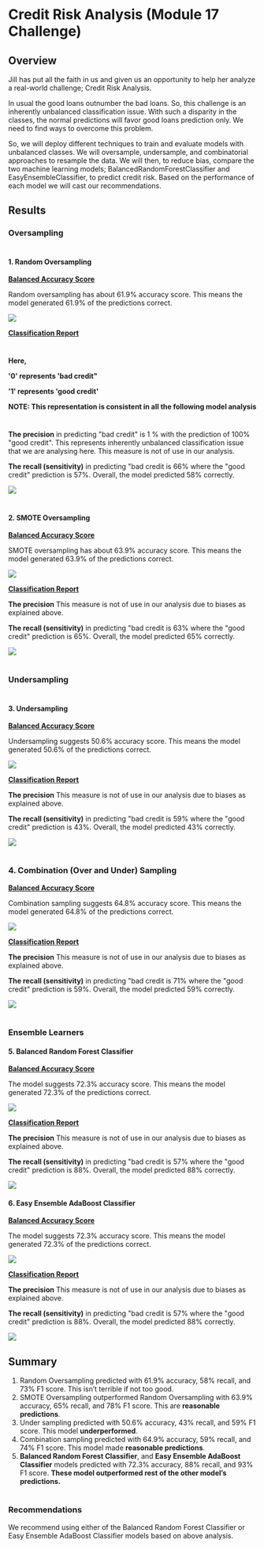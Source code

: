 # Credit Risk Analysis (Module 17 Challenge)

## Overview
Jill has put all the faith in us and given us an opportunity to help her analyze a real-world challenge; Credit Risk Analysis.

In usual the good loans outnumber the bad loans. So, this challenge is an inherently unbalanced classification issue. With such a disparity in the classes, the normal predictions will favor good loans prediction only. We need to find ways to overcome this problem.

So, we will deploy different techniques to train and evaluate models with unbalanced classes. We will oversample, undersample, and combinatorial approaches to resample the data. We will then, to reduce bias, compare the two machine learning models; BalancedRandomForestClassifier and EasyEnsembleClassifier, to predict credit risk. Based on the performance of each model we will cast our recommendations.

## Results

### Oversampling
#
#### 1. Random Oversampling
[**Balanced Accuracy Score**](https://github.com/neerajain9/Credit_Risk_Analysis/blob/Data-Science/Resources/RandomOversampling_balanced%20Accuracy%20score.png)

Random oversampling has about 61.9% accuracy score. This means the model generated 61.9% of the predictions correct.

![](https://github.com/neerajain9/Credit_Risk_Analysis/blob/Data-Science/Resources/RandomOversampling_balanced%20Accuracy%20score.png?raw=true)

[**Classification Report**](https://github.com/neerajain9/Credit_Risk_Analysis/blob/Data-Science/Resources/RandomOversampling_classification%20report.png)
#
**Here,** 

**'0' represents 'bad credit"**

**'1' represents 'good credit'**

**NOTE: This representation is consistent in all the following model analysis**

#
**The precision** in predicting "bad credit" is 1 % with the prediction of 100% "good credit". This represents inherently unbalanced classification issue that we are analysing here. This measure is not of use in our analysis.

**The recall (sensitivity)** in predicting "bad credit is 66% where the "good credit" prediction is 57%. Overall, the model predicted 58% correctly. 

![](https://github.com/neerajain9/Credit_Risk_Analysis/blob/Data-Science/Resources/RandomOversampling_classification%20report.png?raw=true)

#
#### 2. SMOTE Oversampling
[**Balanced Accuracy Score**](https://github.com/neerajain9/Credit_Risk_Analysis/blob/Data-Science/Resources/SMOTE%20Oversampling_balanced%20Accuracy%20score.png)

SMOTE oversampling has about 63.9% accuracy score. This means the model generated 63.9% of the predictions correct.

![](https://github.com/neerajain9/Credit_Risk_Analysis/blob/Data-Science/Resources/SMOTE%20Oversampling_balanced%20Accuracy%20score.png?raw=true)


[**Classification Report**](https://github.com/neerajain9/Credit_Risk_Analysis/blob/Data-Science/Resources/SMOTE%20Oversampling_classification%20report.png)


**The precision** 
This measure is not of use in our analysis due to biases as explained above.

**The recall (sensitivity)** in predicting "bad credit is 63% where the "good credit" prediction is 65%. Overall, the model predicted 65% correctly. 

![](https://github.com/neerajain9/Credit_Risk_Analysis/blob/Data-Science/Resources/SMOTE%20Oversampling_classification%20report.png?raw=true)

#
### Undersampling
#
#### 3. Undersampling
[**Balanced Accuracy Score**](https://github.com/neerajain9/Credit_Risk_Analysis/blob/Data-Science/Resources/UnderSampling_balanced%20Accuracy%20score.png)

Undersampling suggests 50.6% accuracy score. This means the model generated 50.6% of the predictions correct.

![](https://github.com/neerajain9/Credit_Risk_Analysis/blob/Data-Science/Resources/UnderSampling_balanced%20Accuracy%20score.png?raw=true)


[**Classification Report**](https://github.com/neerajain9/Credit_Risk_Analysis/blob/Data-Science/Resources/UnderSampling_classification%20report.png)

**The precision** 
This measure is not of use in our analysis due to biases as explained above.

**The recall (sensitivity)** in predicting "bad credit is 59% where the "good credit" prediction is 43%. Overall, the model predicted 43% correctly. 

![](https://github.com/neerajain9/Credit_Risk_Analysis/blob/Data-Science/Resources/UnderSampling_classification%20report.png?raw=true)

#
### 4. Combination (Over and Under) Sampling
[**Balanced Accuracy Score**](https://github.com/neerajain9/Credit_Risk_Analysis/blob/Data-Science/Resources/CombinationSampling_balanced%20Accuracy%20score.png)

Combination sampling suggests 64.8% accuracy score. This means the model generated 64.8% of the predictions correct.


![](https://github.com/neerajain9/Credit_Risk_Analysis/blob/Data-Science/Resources/CombinationSampling_balanced%20Accuracy%20score.png?raw=true)


[**Classification Report**](https://github.com/neerajain9/Credit_Risk_Analysis/blob/Data-Science/Resources/CombinationSampling_classification%20report.png)

**The precision** 
This measure is not of use in our analysis due to biases as explained above.

**The recall (sensitivity)** in predicting "bad credit is 71% where the "good credit" prediction is 59%. Overall, the model predicted 59% correctly. 

![](https://github.com/neerajain9/Credit_Risk_Analysis/blob/Data-Science/Resources/CombinationSampling_classification%20report.png?raw=true)

#
### Ensemble Learners
#### 5. Balanced Random Forest Classifier
[**Balanced Accuracy Score**](https://github.com/neerajain9/Credit_Risk_Analysis/blob/Data-Science/Resources/BalancedRandomForestClassifier_balanced%20Accuracy%20score.png)

The model suggests 72.3% accuracy score. This means the model generated 72.3% of the predictions correct.

![](https://github.com/neerajain9/Credit_Risk_Analysis/blob/Data-Science/Resources/BalancedRandomForestClassifier_balanced%20Accuracy%20score.png?raw=true)


[**Classification Report**](https://github.com/neerajain9/Credit_Risk_Analysis/blob/Data-Science/Resources/BalancedRandomForestClassifier_classification%20report.png)

**The precision** 
This measure is not of use in our analysis due to biases as explained above.

**The recall (sensitivity)** in predicting "bad credit is 57% where the "good credit" prediction is 88%. Overall, the model predicted 88% correctly. 

![](https://github.com/neerajain9/Credit_Risk_Analysis/blob/Data-Science/Resources/BalancedRandomForestClassifier_classification%20report.png?raw=true)

#### 6. Easy Ensemble AdaBoost Classifier
[**Balanced Accuracy Score**](https://github.com/neerajain9/Credit_Risk_Analysis/blob/Data-Science/Resources/EasyEnsembleAdaBoostClassifier_balanced%20Accuracy%20score.png)

The model suggests 72.3% accuracy score. This means the model generated 72.3% of the predictions correct.

![](https://github.com/neerajain9/Credit_Risk_Analysis/blob/Data-Science/Resources/EasyEnsembleAdaBoostClassifier_balanced%20Accuracy%20score.png?raw=true)


[**Classification Report**](https://github.com/neerajain9/Credit_Risk_Analysis/blob/Data-Science/Resources/EasyEnsembleAdaBoostClassifier_classification%20report.png)

**The precision** 
This measure is not of use in our analysis due to biases as explained above.

**The recall (sensitivity)** in predicting "bad credit is 57% where the "good credit" prediction is 88%. Overall, the model predicted 88% correctly. 

![](https://github.com/neerajain9/Credit_Risk_Analysis/blob/Data-Science/Resources/EasyEnsembleAdaBoostClassifier_classification%20report.png?raw=true)


## Summary
1. Random Oversampling predicted with 61.9% accuracy, 58% recall, and 73% F1 score. This isn’t terrible if not too good.
1. SMOTE Oversampling outperformed Random Oversampling with 63.9% accuracy, 65% recall, and 78% F1 score. This are **reasonable predictions**.
1. Under sampling predicted with 50.6% accuracy, 43% recall, and 59% F1 score. This model **underperformed**.
1. Combination sampling predicted with 64.9% accuracy, 59% recall, and 74% F1 score. This model made **reasonable predictions**.
1. **Balanced Random Forest Classifier**, and **Easy Ensemble AdaBoost Classifier** models  predicted with 72.3% accuracy, 88% recall, and 93% F1 score. **These model outperformed rest of the other model’s predictions.**

#
### Recommendations
We recommend using either of the Balanced Random Forest Classifier or Easy Ensemble AdaBoost Classifier models based on above analysis.